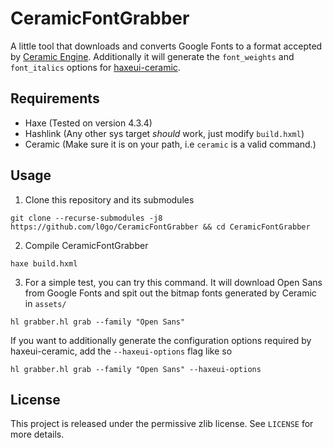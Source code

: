 # CeramicFontGrabber
A little tool that downloads and converts Google Fonts to a format accepted by [Ceramic Engine](https://ceramic-engine.com/). Additionally it will generate the ``font_weights`` and ``font_italics`` options for  [haxeui-ceramic](https://github.com/Jarrio/haxeui-ceramic/).

## Requirements
- Haxe (Tested on version 4.3.4)
- Hashlink (Any other sys target *should* work, just modify ``build.hxml``)
- Ceramic (Make sure it is on your path, i.e ``ceramic`` is a valid command.)

## Usage
1. Clone this repository and its submodules
```
git clone --recurse-submodules -j8 https://github.com/l0go/CeramicFontGrabber && cd CeramicFontGrabber
```
2. Compile CeramicFontGrabber
```
haxe build.hxml
```
3. For a simple test, you can try this command. It will download Open Sans from Google Fonts and spit out the bitmap fonts generated by Ceramic in ``assets/``
```
hl grabber.hl grab --family "Open Sans"
```
If you want to additionally generate the configuration options required by haxeui-ceramic, add the ``--haxeui-options`` flag like so
```
hl grabber.hl grab --family "Open Sans" --haxeui-options
```

## License
This project is released under the permissive zlib license. See ``LICENSE`` for more details.
